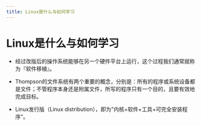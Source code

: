 ```yaml
---
title: Linux是什么与如何学习
---
```


# Linux是什么与如何学习

* 经过改版后的操作系统能够在另一个硬件平台上运行，这个过程我们通常就称为『软件移植』。

* Thompson的文件系统有两个重要的概念，分别是：所有的程序或系统设备都是文件；不管程序本身还是附属文件，所写的程序只有一个目的，且要有效地完成目标。

* Linux发行版（Linux distribution），即为"内核+软件+工具+可完全安装程序"。

